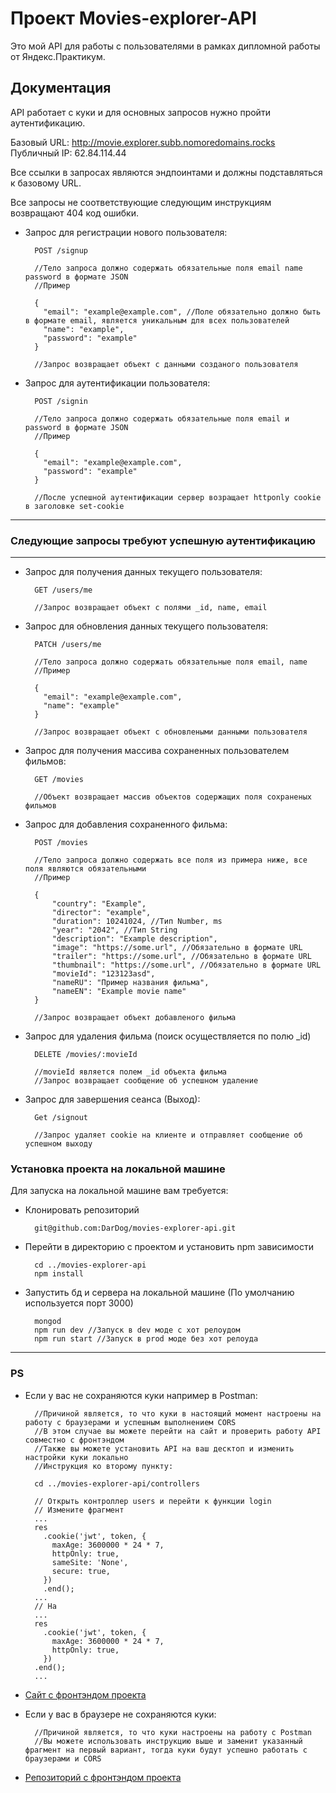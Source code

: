 # Проект Movies-explorer-API

Это мой API для работы с пользователями в рамках дипломной работы от Яндекс.Практикум.

## Документация

API работает с куки и для основных запросов нужно пройти аутентификацию.

Базовый URL: http://movie.explorer.subb.nomoredomains.rocks
Публичный IP: 62.84.114.44

Все ссылки в запросах являются эндпоинтами и должны подставляться к базовому URL.

Все запросы не соответствующие следующим инструкциям возвращают 404 код ошибки.

* Запрос для регистрации нового пользователя:

        POST /signup
        
        //Тело запроса должно содержать обязательные поля email name password в формате JSON
        //Пример
        
        {
          "email": "example@example.com", //Поле обязательно должно быть в формате email, является уникальным для всех пользователей
          "name": "example",
          "password": "example"
        }
        
        //Запрос возвращает объект с данными созданого пользователя
        
* Запрос для аутентификации пользователя:

        POST /signin
        
        //Тело запроса должно содержать обязательные поля email и password в формате JSON
        //Пример
        
        {
          "email": "example@example.com",
          "password": "example"
        }
        
        //После успешной аутентификации сервер возращает httponly cookie в заголовке set-cookie

___
### Следующие запросы требуют успешную аутентификацию
___

* Запрос для получения данных текущего пользователя:

        GET /users/me
        
        //Запрос возвращает объект с полями _id, name, email
        
* Запрос для обновления данных текущего пользователя:

        PATCH /users/me
        
        //Тело запроса должно содержать обязательные поля email, name
        //Пример
        
        {
          "email": "example@example.com",
          "name": "example"
        }
        
        //Запрос возвращает объект с обновлеными данными пользователя

* Запрос для получения массива сохраненных пользователем фильмов:

        GET /movies
        
        //Объект возвращает массив объектов содержащих поля сохраненых фильмов
        
* Запрос для добавления сохраненного фильма: 

        POST /movies
        
        //Тело запроса должно содержать все поля из примера ниже, все поля являются обязательными
        //Пример
        
        {
            "country": "Example",
            "director": "example",
            "duration": 10241024, //Тип Number, ms
            "year": "2042", //Тип String
            "description": "Example description",
            "image": "https://some.url", //Обязательно в формате URL
            "trailer": "https://some.url", //Обязательно в формате URL
            "thumbnail": "https://some.url", //Обязательно в формате URL
            "movieId": "123123asd",
            "nameRU": "Пример названия фильма",
            "nameEN": "Example movie name"
        }
        
        //Запрос возвращает объект добавленого фильма

* Запрос для удаления фильма (поиск осуществляется по полю _id) 

        DELETE /movies/:movieId
        
        //movieId является полем _id объекта фильма
        //Запрос возвращает сообщение об успешном удаление

* Запрос для завершения сеанса (Выход):

        Get /signout
        
        //Запрос удаляет cookie на клиенте и отправляет сообщение об успешном выходу

### Установка проекта на локальной машине

Для запуска на локальной машине вам требуется:

* Клонировать репозиторий

        git@github.com:DarDog/movies-explorer-api.git

* Перейти в директорию с проектом и установить npm зависимости

        cd ../movies-explorer-api
        npm install

* Запустить бд и сервера на локальной машине (По умолчанию используется порт 3000)

        mongod
        npm run dev //Запуск в dev моде с хот релоудом
        npm run start //Запуск в prod моде без хот релоуда
___
### PS 

* Если у вас не сохраняются куки например в Postman:

        //Причиной является, то что куки в настоящий момент настроены на работу с браузерами и успешным выполнением CORS
        //В этом случае вы можете перейти на сайт и проверить работу API совместно с фронтэндом
        //Также вы можете установить API на ваш десктоп и изменить настройки куки локально
        //Инструкция ко второму пункту:
        
        cd ../movies-explorer-api/controllers
        
        // Открыть контроллер users и перейти к функции login
        // Измените фрагмент 
        ...
        res
          .cookie('jwt', token, {
            maxAge: 3600000 * 24 * 7,
            httpOnly: true,
            sameSite: 'None',
            secure: true,
          })
          .end();
        ...
        // На 
        ...
        res
          .cookie('jwt', token, {
            maxAge: 3600000 * 24 * 7,
            httpOnly: true,
          })
        .end();
        ...
* [Сайт с фронтэндом проекта](https://movie.explorer.subb.front.nomoredomains.rocks)
* Если у вас в браузере не сохраняются куки:

        //Причиной является, то что куки настроены на работу с Postman
        //Вы можете использовать инструкцию выше и заменит указанный фрагмент на первый вариант, тогда куки будут успешно работать с браузерами и CORS
* [Репозиторий с фронтэндом проекта](https://github.com/DarDog/movies-explorer-frontend)
